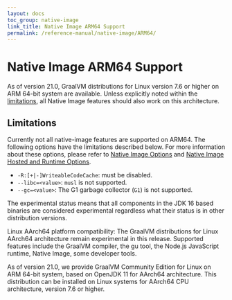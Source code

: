 ```yaml
---
layout: docs
toc_group: native-image
link_title: Native Image ARM64 Support
permalink: /reference-manual/native-image/ARM64/
---
```


# Native Image ARM64 Support

As of version 21.0, GraalVM distributions for Linux version 7.6 or higher on ARM 64-bit system are available.
Unless explicitly noted within the [limitations](#Limitations), all Native Image features should also work on this architecture.

## Limitations

Currently not all native-image features are supported on ARM64. The following
options have the limitations described below. For more information about these
options, please refer to [Native Image Options](Options.md) and [Native Image Hosted and Runtime Options](HostedvsRuntimeOptions.md).

* `-R:[+|-]WriteableCodeCache`: must be disabled.
* `--libc=<value>`: `musl` is not supported.
* `--gc=<value>`: The G1 garbage collector (`G1`) is not supported.


The experimental status means that all components in the JDK 16 based binaries are considered experimental regardless what their status is in other distribution versions.

Linux AArch64 platform compatibility: The GraalVM distributions for Linux AArch64 architecture remain experimental in this release. Supported features include the GraalVM compiler, the gu tool, the Node.js JavaScript runtime, Native Image, some developer tools.

As of version 21.0, we provide GraalVM Community Edition for Linux on ARM 64-bit system, based on OpenJDK 11 for AArch64 architecture. This distribution can be installed on Linux systems for AArch64 CPU architecture, version 7.6 or higher.
